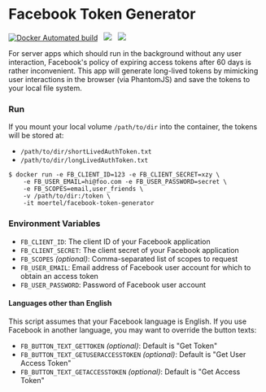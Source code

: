 # Facebook Token Generator

[![Docker Automated build](https://img.shields.io/docker/automated/moertel/facebook-token-generator.svg)](https://hub.docker.com/r/moertel/facebook-token-generator) &nbsp; [![](https://images.microbadger.com/badges/version/moertel/facebook-token-generator.svg)](https://microbadger.com/images/moertel/facebook-token-generator) &nbsp;  [![](https://images.microbadger.com/badges/image/moertel/facebook-token-generator.svg)](https://microbadger.com/images/moertel/facebook-token-generator)

For server apps which should run in the background without any user interaction, Facebook's policy of expiring access tokens after 60 days is rather inconvenient. This app will generate long-lived tokens by mimicking user interactions in the browser (via PhantomJS) and save the tokens to your local file system.

### Run

If you mount your local volume `/path/to/dir` into the container, the tokens will be stored at:
- `/path/to/dir/shortLivedAuthToken.txt`
- `/path/to/dir/longLivedAuthToken.txt`

```
$ docker run -e FB_CLIENT_ID=123 -e FB_CLIENT_SECRET=xzy \
    -e FB_USER_EMAIL=hi@foo.com -e FB_USER_PASSWORD=secret \
    -e FB_SCOPES=email,user_friends \
    -v /path/to/dir:/token \
    -it moertel/facebook-token-generator
```

### Environment Variables

- `FB_CLIENT_ID`: The client ID of your Facebook application
- `FB_CLIENT_SECRET`: The client secret of your Facebook application
- `FB_SCOPES` _(optional)_: Comma-separated list of scopes to request
- `FB_USER_EMAIL`: Email address of Facebook user account for which to obtain an access token
- `FB_USER_PASSWORD`: Password of Facebook user account

#### Languages other than English

This script assumes that your Facebook language is English. If you use Facebook in another language, you may want to override the button texts:
- `FB_BUTTON_TEXT_GETTOKEN` _(optional)_: Default is "Get Token"
- `FB_BUTTON_TEXT_GETUSERACCESSTOKEN` _(optional)_: Default is "Get User Access Token"
- `FB_BUTTON_TEXT_GETACCESSTOKEN` _(optional)_: Default is "Get Access Token"
